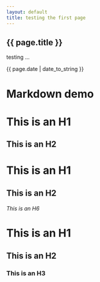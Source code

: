 ```yaml
---
layout: default
title: testing the first page
---
```

<h2>{{ page.title }}</h2>
<p>testing ...</p>
<p>{{ page.date | date_to_string }}</p>

# Markdown demo


This is an H1
=============
This is an H2
-------------



# This is an H1
## This is an H2
###### This is an H6


# This is an H1 #
## This is an H2 ##
### This is an H3 ######
